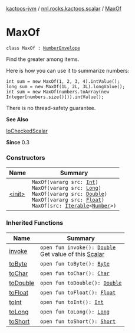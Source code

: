 [kactoos-jvm](../../index.md) / [nnl.rocks.kactoos.scalar](../index.md) / [MaxOf](./index.md)

# MaxOf

`class MaxOf : `[`NumberEnvelope`](../-number-envelope/index.md)

Find the greater among items.

Here is how you can use it to summarize numbers:

```
int sum = new MaxOf(1, 2, 3, 4).intValue();
long sum = new MaxOf(1L, 2L, 3L).longValue();
int sum = new MaxOf(numbers.toArray(new Integer[numbers.size()])).intValue();
```

There is no thread-safety guarantee.

**See Also**

[IoCheckedScalar](../-io-checked-scalar/index.md)

**Since**
0.3

### Constructors

| Name | Summary |
|---|---|
| [&lt;init&gt;](-init-.md) | `MaxOf(vararg src: `[`Int`](https://kotlinlang.org/api/latest/jvm/stdlib/kotlin/-int/index.html)`)`<br>`MaxOf(vararg src: `[`Long`](https://kotlinlang.org/api/latest/jvm/stdlib/kotlin/-long/index.html)`)`<br>`MaxOf(vararg src: `[`Double`](https://kotlinlang.org/api/latest/jvm/stdlib/kotlin/-double/index.html)`)`<br>`MaxOf(vararg src: `[`Float`](https://kotlinlang.org/api/latest/jvm/stdlib/kotlin/-float/index.html)`)`<br>`MaxOf(src: `[`Iterable`](https://kotlinlang.org/api/latest/jvm/stdlib/kotlin.collections/-iterable/index.html)`<`[`Number`](https://kotlinlang.org/api/latest/jvm/stdlib/kotlin/-number/index.html)`>)` |

### Inherited Functions

| Name | Summary |
|---|---|
| [invoke](../-number-envelope/invoke.md) | `open fun invoke(): `[`Double`](https://kotlinlang.org/api/latest/jvm/stdlib/kotlin/-double/index.html)<br>Get value of this [Scalar](../../nnl.rocks.kactoos/-scalar/index.md) |
| [toByte](../-number-envelope/to-byte.md) | `open fun toByte(): `[`Byte`](https://kotlinlang.org/api/latest/jvm/stdlib/kotlin/-byte/index.html) |
| [toChar](../-number-envelope/to-char.md) | `open fun toChar(): `[`Char`](https://kotlinlang.org/api/latest/jvm/stdlib/kotlin/-char/index.html) |
| [toDouble](../-number-envelope/to-double.md) | `open fun toDouble(): `[`Double`](https://kotlinlang.org/api/latest/jvm/stdlib/kotlin/-double/index.html) |
| [toFloat](../-number-envelope/to-float.md) | `open fun toFloat(): `[`Float`](https://kotlinlang.org/api/latest/jvm/stdlib/kotlin/-float/index.html) |
| [toInt](../-number-envelope/to-int.md) | `open fun toInt(): `[`Int`](https://kotlinlang.org/api/latest/jvm/stdlib/kotlin/-int/index.html) |
| [toLong](../-number-envelope/to-long.md) | `open fun toLong(): `[`Long`](https://kotlinlang.org/api/latest/jvm/stdlib/kotlin/-long/index.html) |
| [toShort](../-number-envelope/to-short.md) | `open fun toShort(): `[`Short`](https://kotlinlang.org/api/latest/jvm/stdlib/kotlin/-short/index.html) |
